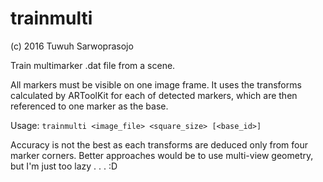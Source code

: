 # trainmulti

(c) 2016 Tuwuh Sarwoprasojo

Train multimarker .dat file from a scene. 

All markers must be visible on one image frame. It uses the transforms calculated by ARToolKit for each of detected markers,
which are then referenced to one marker as the base.

Usage: ```trainmulti <image_file> <square_size> [<base_id>]```

Accuracy is not the best as each transforms are deduced only from four marker corners. 
Better approaches would be to use multi-view geometry, but I'm just too lazy . . . :D
